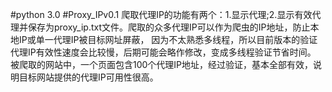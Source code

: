 #python 3.0
#Proxy_IPv0.1
爬取代理IP的功能有两个：1.显示代理;2.显示有效代理并保存为proxy_ip.txt文件。爬取的众多代理IP可以作为爬虫的IP地址，防止本地IP或单一代理IP被目标网址屏蔽，
因为不太熟悉多线程，所以目前版本的验证代理IP有效性速度会比较慢，后期可能会略作修改，变成多线程验证节省时间。
被爬取的网站中，一个页面包含100个代理IP地址，经过验证，基本全部有效，说明目标网站提供的代理IP可用性很高。
